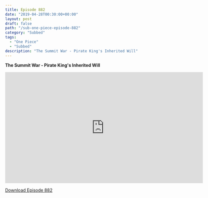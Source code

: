 ```yaml
---
title: Episode 882
date: "2019-04-28T00:30:00+00:00"
layout: post
draft: false
path: "/sub-one-piece-episode-882"
category: "Subbed"
tags:
  - "One Piece"
  - "Subbed"
description: "The Summit War - Pirate King's Inherited Will"
---
```


**The Summit War - Pirate King's Inherited Will**

<iframe width="640" height="360" src="https://www.rapidvideo.com/e/G6FRPHFJU7" frameborder="0" marginwidth=0 marginheight=0 scrolling=no allowfullscreen></iframe>

<a href="http://ouo.io/qs/eCodkFEQ?s=https://rapidvid.to/d/https://www.rapidvideo.com/e/G6FRPHFJU7">Download Episode 882</a>

